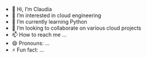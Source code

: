 - 👋 Hi, I’m Claudia
- 👀 I’m interested in cloud engineering
- 🌱 I’m currently learning Python
- 💞️ I’m looking to collaborate on various cloud projects
- 📫 How to reach me ...
- 😄 Pronouns: ...
- ⚡ Fun fact: ...

<!---
devclaudia/devclaudia is a ✨ special ✨ repository because its `README.md` (this file) appears on your GitHub profile.
You can click the Preview link to take a look at your changes.
--->
